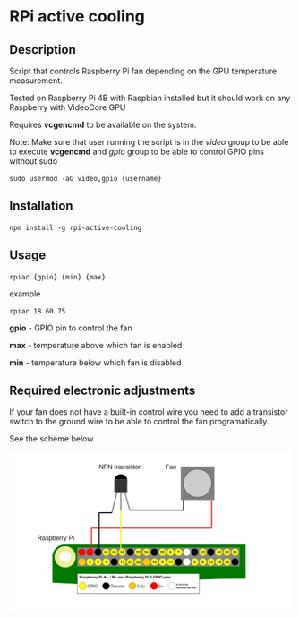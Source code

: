 # RPi active cooling

## Description

Script that controls Raspberry Pi fan depending on the GPU temperature measurement. 

Tested on Raspberry Pi 4B with Raspbian installed but it should work on any Raspberry with VideoCore GPU

Requires **vcgencmd** to be available on the system.



Note: Make sure that user running the script is in the *video* group to be able to execute **vcgencmd** and *gpio* group to be able to control GPIO pins without sudo

    sudo usermod -aG video,gpio {username}

## Installation

    npm install -g rpi-active-cooling

## Usage

    rpiac {gpio} {min} {max}

example

    rpiac 18 60 75


**gpio** - GPIO pin to control the fan

**max** - temperature above which fan is enabled

**min** - temperature below which fan is disabled

## Required electronic adjustments

If your fan does not have a built-in control wire you need to add a transistor switch to the ground wire to be able to control the fan programatically.

See the scheme below

![scheme](./scheme.png)
